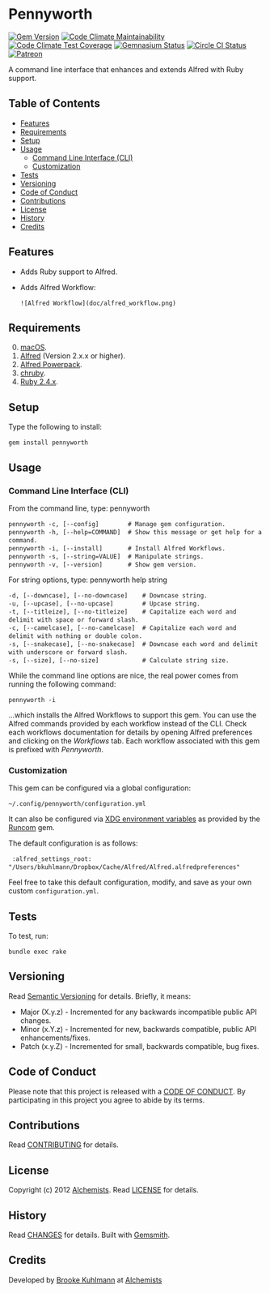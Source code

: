 # Pennyworth

[![Gem Version](https://badge.fury.io/rb/pennyworth.svg)](http://badge.fury.io/rb/pennyworth)
[![Code Climate Maintainability](https://api.codeclimate.com/v1/badges/c1c06f6b521bfd816bc2/maintainability)](https://codeclimate.com/github/bkuhlmann/pennyworth/maintainability)
[![Code Climate Test Coverage](https://api.codeclimate.com/v1/badges/c1c06f6b521bfd816bc2/test_coverage)](https://codeclimate.com/github/bkuhlmann/pennyworth/test_coverage)
[![Gemnasium Status](https://gemnasium.com/bkuhlmann/pennyworth.svg)](https://gemnasium.com/bkuhlmann/pennyworth)
[![Circle CI Status](https://circleci.com/gh/bkuhlmann/pennyworth.svg?style=svg)](https://circleci.com/gh/bkuhlmann/pennyworth)
[![Patreon](https://img.shields.io/badge/patreon-donate-brightgreen.svg)](https://www.patreon.com/bkuhlmann)

A command line interface that enhances and extends Alfred with Ruby support.

<!-- Tocer[start]: Auto-generated, don't remove. -->

## Table of Contents

  - [Features](#features)
  - [Requirements](#requirements)
  - [Setup](#setup)
  - [Usage](#usage)
    - [Command Line Interface (CLI)](#command-line-interface-cli)
    - [Customization](#customization)
  - [Tests](#tests)
  - [Versioning](#versioning)
  - [Code of Conduct](#code-of-conduct)
  - [Contributions](#contributions)
  - [License](#license)
  - [History](#history)
  - [Credits](#credits)

<!-- Tocer[finish]: Auto-generated, don't remove. -->

## Features

- Adds Ruby support to Alfred.
- Adds Alfred Workflow:

      ![Alfred Workflow](doc/alfred_workflow.png)

## Requirements

0. [macOS](https://www.apple.com/macos).
0. [Alfred](https://www.alfredapp.com) (Version 2.x.x or higher).
0. [Alfred Powerpack](https://www.alfredapp.com/purchase).
0. [chruby](https://github.com/postmodern/chruby).
0. [Ruby 2.4.x](https://www.ruby-lang.org).

## Setup

Type the following to install:

    gem install pennyworth

## Usage

### Command Line Interface (CLI)

From the command line, type: pennyworth

    pennyworth -c, [--config]        # Manage gem configuration.
    pennyworth -h, [--help=COMMAND]  # Show this message or get help for a command.
    pennyworth -i, [--install]       # Install Alfred Workflows.
    pennyworth -s, [--string=VALUE]  # Manipulate strings.
    pennyworth -v, [--version]       # Show gem version.

For string options, type: pennyworth help string

    -d, [--downcase], [--no-downcase]    # Downcase string.
    -u, [--upcase], [--no-upcase]        # Upcase string.
    -t, [--titleize], [--no-titleize]    # Capitalize each word and delimit with space or forward slash.
    -c, [--camelcase], [--no-camelcase]  # Capitalize each word and delimit with nothing or double colon.
    -s, [--snakecase], [--no-snakecase]  # Downcase each word and delimit with underscore or forward slash.
    -s, [--size], [--no-size]            # Calculate string size.

While the command line options are nice, the real power comes from running the following command:

    pennyworth -i

...which installs the Alfred Workflows to support this gem. You can use the Alfred commands
provided by each workflow instead of the CLI. Check each workflows documentation for details by
opening Alfred preferences and clicking on the _Workflows_ tab. Each workflow associated with this
gem is prefixed with _Pennyworth_.

### Customization

This gem can be configured via a global configuration:

    ~/.config/pennyworth/configuration.yml

It can also be configured via [XDG environment variables](https://github.com/bkuhlmann/runcom#xdg)
as provided by the [Runcom](https://github.com/bkuhlmann/runcom) gem.

The default configuration is as follows:

     :alfred_settings_root: "/Users/bkuhlmann/Dropbox/Cache/Alfred/Alfred.alfredpreferences"

Feel free to take this default configuration, modify, and save as your own custom
`configuration.yml`.

## Tests

To test, run:

    bundle exec rake

## Versioning

Read [Semantic Versioning](http://semver.org) for details. Briefly, it means:

- Major (X.y.z) - Incremented for any backwards incompatible public API changes.
- Minor (x.Y.z) - Incremented for new, backwards compatible, public API enhancements/fixes.
- Patch (x.y.Z) - Incremented for small, backwards compatible, bug fixes.

## Code of Conduct

Please note that this project is released with a [CODE OF CONDUCT](CODE_OF_CONDUCT.md). By
participating in this project you agree to abide by its terms.

## Contributions

Read [CONTRIBUTING](CONTRIBUTING.md) for details.

## License

Copyright (c) 2012 [Alchemists](https://www.alchemists.io).
Read [LICENSE](LICENSE.md) for details.

## History

Read [CHANGES](CHANGES.md) for details.
Built with [Gemsmith](https://github.com/bkuhlmann/gemsmith).

## Credits

Developed by [Brooke Kuhlmann](https://www.alchemists.io) at [Alchemists](https://www.alchemists.io)
